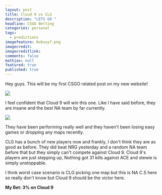 ```yaml
---
layout: post
title: Cloud 9 vs CLG
description: "LETS GO "
headline: CSGO Betting
categories: personal
tags: 
  - predictions
imagefeature: Nvbxuyf.png
imagecredit: 
imagecreditlink: 
comments: false
mathjax: null
featured: true
published: true
---
```



Hey guys. This will be my first CSGO related post on my new website! 


![]({{site.baseurl}}/images/Screenshot%20(49).png)


I feel confident that Cloud 9 will win this one. Like I have said before, they are insane and the best NA team by far currently.


![]({{site.baseurl}}/images/Screenshot%20(50).png)

They have been performing really well and they haven't been losing easy games or dropping any maps recently.


CLG has a bunch of new players now and frankly, I don't think they are as good as before. They did beat NRG yesterday and a random NA team before that but they simply can't compete against Cloud 9. Cloud 9's players are just stepping up, Nothing got 31 kills against ACE and stewie is simply unstoppable. 


I think worst case scenario is CLG picking one map but this is NA C.S here so really don't know but Cloud 9 should be the victor here.

**My Bet: 3% on Cloud 9**
